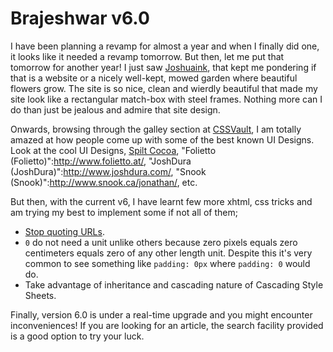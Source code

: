 # Brajeshwar v6.0

I have been planning a revamp for almost a year and when I finally did one, it looks like it needed a revamp tomorrow. But then, let me put that tomorrow for another year! I just saw [Joshuaink](http://joshuaink.com/blog/), that kept me pondering if that is a website or a nicely well-kept, mowed garden where beautiful flowers grow. The site is so nice, clean and wierdly beautiful that made my site look like a rectangular match-box with steel frames. Nothing more can I do than just be jealous and admire that site design.

Onwards, browsing through the galley section at [CSSVault](http://cssvault.com/), I am totally amazed at how people come up with some of the best known UI Designs. Look at the cool UI Designs,
[Spilt Cocoa](http://chiseko.hosted.doosh.net/),
"Folietto (Folietto)":http://www.folietto.at/,
"JoshDura (JoshDura)":http://www.joshdura.com/,
"Snook (Snook)":http://www.snook.ca/jonathan/, etc.

But then, with the current v6, I have learnt few more xhtml, css tricks and am trying my best to implement some if not all of them;

- [Stop quoting URLs](http://www.w3.org/TR/CSS21/syndata.html#uri).
- `0` do not need a unit unlike others because zero pixels equals zero centimeters equals zero of any other length unit. Despite this it's very common to see something like `padding: 0px` where `padding: 0` would do.
- Take advantage of inheritance and cascading nature of Cascading Style Sheets.

Finally, version 6.0 is under a real-time upgrade and you might encounter inconveniences! If you are looking for an article, the search facility provided is a good option to try your luck.